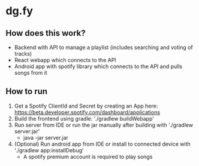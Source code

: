 # dg.fy

## How does this work?
* Backend with API to manage a playlist (includes searching and voting of tracks)
* React webapp which connects to the API
* Android app with spotify library which connects to the API and pulls songs from it

## How to run
1. Get a Spotify ClientId and Secret by creating an App here: https://beta.developer.spotify.com/dashboard/applications
2. Build the frontend using gradle: './gradlew buildWebapp'
3. Run server from IDE or run the jar manually after building with './gradlew server:jar'
   * java -jar server.jar <clientId> <clientSecret> <admin-password>
4. (Optional) Run android app from IDE or install to connected device with './gradlew app:installDebug'
   * A spotify premium account is required to play songs
